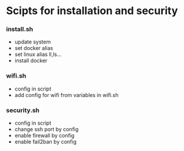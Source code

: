 # Scipts for installation and security


### install.sh
- update system
- set docker alias
- set linux alias ll,ls...
- install docker

### wifi.sh
- config in script
- add config for wifi from variables in wifi.sh

### security.sh
- config in script 
- change ssh port by config
- enable firewall by config
- enable fail2ban by config
